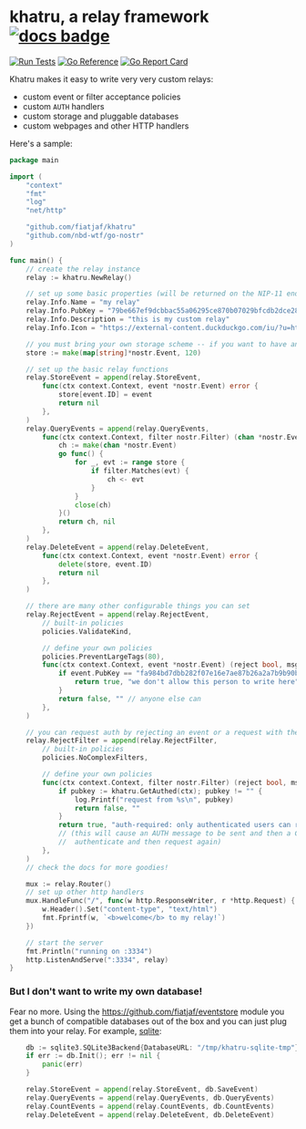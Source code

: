 # khatru, a relay framework [![docs badge](https://img.shields.io/badge/docs-reference-blue)](https://pkg.go.dev/github.com/fiatjaf/khatru#Relay)

[![Run Tests](https://github.com/fiatjaf/khatru/actions/workflows/test.yml/badge.svg)](https://github.com/fiatjaf/khatru/actions/workflows/test.yml)
[![Go Reference](https://pkg.go.dev/badge/github.com/fiatjaf/khatru.svg)](https://pkg.go.dev/github.com/fiatjaf/khatru)
[![Go Report Card](https://goreportcard.com/badge/github.com/fiatjaf/khatru)](https://goreportcard.com/report/github.com/fiatjaf/khatru)

Khatru makes it easy to write very very custom relays:

  - custom event or filter acceptance policies
  - custom `AUTH` handlers
  - custom storage and pluggable databases
  - custom webpages and other HTTP handlers

Here's a sample:

```go
package main

import (
	"context"
	"fmt"
	"log"
	"net/http"

	"github.com/fiatjaf/khatru"
	"github.com/nbd-wtf/go-nostr"
)

func main() {
	// create the relay instance
	relay := khatru.NewRelay()

	// set up some basic properties (will be returned on the NIP-11 endpoint)
	relay.Info.Name = "my relay"
	relay.Info.PubKey = "79be667ef9dcbbac55a06295ce870b07029bfcdb2dce28d959f2815b16f81798"
	relay.Info.Description = "this is my custom relay"
	relay.Info.Icon = "https://external-content.duckduckgo.com/iu/?u=https%3A%2F%2Fliquipedia.net%2Fcommons%2Fimages%2F3%2F35%2FSCProbe.jpg&f=1&nofb=1&ipt=0cbbfef25bce41da63d910e86c3c343e6c3b9d63194ca9755351bb7c2efa3359&ipo=images"

	// you must bring your own storage scheme -- if you want to have any
	store := make(map[string]*nostr.Event, 120)

	// set up the basic relay functions
	relay.StoreEvent = append(relay.StoreEvent,
		func(ctx context.Context, event *nostr.Event) error {
			store[event.ID] = event
			return nil
		},
	)
	relay.QueryEvents = append(relay.QueryEvents,
		func(ctx context.Context, filter nostr.Filter) (chan *nostr.Event, error) {
			ch := make(chan *nostr.Event)
			go func() {
				for _, evt := range store {
					if filter.Matches(evt) {
						ch <- evt
					}
				}
				close(ch)
			}()
			return ch, nil
		},
	)
	relay.DeleteEvent = append(relay.DeleteEvent,
		func(ctx context.Context, event *nostr.Event) error {
			delete(store, event.ID)
			return nil
		},
	)

	// there are many other configurable things you can set
	relay.RejectEvent = append(relay.RejectEvent,
		// built-in policies
		policies.ValidateKind,

		// define your own policies
		policies.PreventLargeTags(80),
		func(ctx context.Context, event *nostr.Event) (reject bool, msg string) {
			if event.PubKey == "fa984bd7dbb282f07e16e7ae87b26a2a7b9b90b7246a44771f0cf5ae58018f52" {
				return true, "we don't allow this person to write here"
			}
			return false, "" // anyone else can
		},
	)

	// you can request auth by rejecting an event or a request with the prefix "auth-required: "
	relay.RejectFilter = append(relay.RejectFilter,
		// built-in policies
		policies.NoComplexFilters,

		// define your own policies
		func(ctx context.Context, filter nostr.Filter) (reject bool, msg string) {
			if pubkey := khatru.GetAuthed(ctx); pubkey != "" {
				log.Printf("request from %s\n", pubkey)
				return false, ""
			}
			return true, "auth-required: only authenticated users can read from this relay"
			// (this will cause an AUTH message to be sent and then a CLOSED message such that clients can
			//  authenticate and then request again)
		},
	)
	// check the docs for more goodies!

	mux := relay.Router()
	// set up other http handlers
	mux.HandleFunc("/", func(w http.ResponseWriter, r *http.Request) {
		w.Header().Set("content-type", "text/html")
		fmt.Fprintf(w, `<b>welcome</b> to my relay!`)
	})

	// start the server
	fmt.Println("running on :3334")
	http.ListenAndServe(":3334", relay)
}
```

### But I don't want to write my own database!

Fear no more. Using the https://github.com/fiatjaf/eventstore module you get a bunch of compatible databases out of the box and you can just plug them into your relay. For example, [sqlite](https://pkg.go.dev/github.com/fiatjaf/eventstore/sqlite3):

```go
	db := sqlite3.SQLite3Backend{DatabaseURL: "/tmp/khatru-sqlite-tmp"}
	if err := db.Init(); err != nil {
		panic(err)
	}

	relay.StoreEvent = append(relay.StoreEvent, db.SaveEvent)
	relay.QueryEvents = append(relay.QueryEvents, db.QueryEvents)
	relay.CountEvents = append(relay.CountEvents, db.CountEvents)
	relay.DeleteEvent = append(relay.DeleteEvent, db.DeleteEvent)
```
